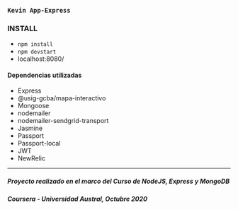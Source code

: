 ### `Kevin App-Express`

### INSTALL

- `npm install`
- `npm devstart`
- localhost:8080/

#### Dependencias utilizadas

- Express
- @usig-gcba/mapa-interactivo
- Mongoose
- nodemailer
- nodemailer-sendgrid-transport
- Jasmine
- Passport
- Passport-local
- JWT
- NewRelic

---
##### Proyecto realizado en el marco del Curso de NodeJS, Express y MongoDB
##### Coursera - Universidad Austral, Octubre 2020